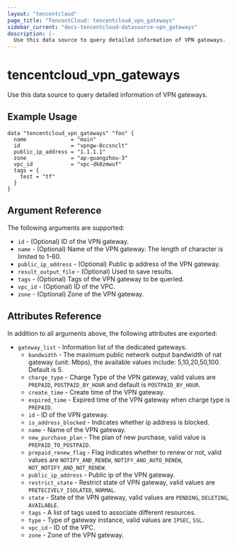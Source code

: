```yaml
---
layout: "tencentcloud"
page_title: "TencentCloud: tencentcloud_vpn_gateways"
sidebar_current: "docs-tencentcloud-datasource-vpn_gateways"
description: |-
  Use this data source to query detailed information of VPN gateways.
---
```


# tencentcloud_vpn_gateways

Use this data source to query detailed information of VPN gateways.

## Example Usage

```hcl
data "tencentcloud_vpn_gateways" "foo" {
  name              = "main"
  id                = "vpngw-8ccsnclt"
  public_ip_address = "1.1.1.1"
  zone              = "ap-guangzhou-3"
  vpc_id            = "vpc-dk8zmwuf"
  tags = {
    test = "tf"
  }
}
```

## Argument Reference

The following arguments are supported:

* `id` - (Optional) ID of the VPN gateway.
* `name` - (Optional) Name of the VPN gateway. The length of character is limited to 1-60.
* `public_ip_address` - (Optional) Public ip address of the VPN gateway.
* `result_output_file` - (Optional) Used to save results.
* `tags` - (Optional) Tags of the VPN gateway to be queried.
* `vpc_id` - (Optional) ID of the VPC.
* `zone` - (Optional) Zone of the VPN gateway.

## Attributes Reference

In addition to all arguments above, the following attributes are exported:

* `gateway_list` - Information list of the dedicated gateways.
  * `bandwidth` - The maximum public network output bandwidth of nat gateway (unit: Mbps), the available values include: 5,10,20,50,100. Default is 5.
  * `charge_type` - Charge Type of the VPN gateway, valid values are `PREPAID`, `POSTPAID_BY_HOUR` and default is `POSTPAID_BY_HOUR`.
  * `create_time` - Create time of the VPN gateway.
  * `expired_time` - Expired time of the VPN gateway when charge type is `PREPAID`.
  * `id` - ID of the VPN gateway.
  * `is_address_blocked` - Indicates whether ip address is blocked.
  * `name` - Name of the VPN gateway.
  * `new_purchase_plan` - The plan of new purchase, valid value is `PREPAID_TO_POSTPAID`.
  * `prepaid_renew_flag` - Flag indicates whether to renew or not, valid values are `NOTIFY_AND_RENEW`, `NOTIFY_AND_AUTO_RENEW`, `NOT_NOTIFY_AND_NOT_RENEW`.
  * `public_ip_address` - Public ip of the VPN gateway.
  * `restrict_state` - Restrict state of VPN gateway, valid values are `PRETECIVELY_ISOLATED`, `NORMAL`.
  * `state` - State of the VPN gateway, valid values are `PENDING`, `DELETING`, `AVAILABLE`.
  * `tags` - A list of tags used to associate different resources.
  * `type` - Type of gateway instance, valid values are `IPSEC`, `SSL`.
  * `vpc_id` - ID of the VPC.
  * `zone` - Zone of the VPN gateway.


